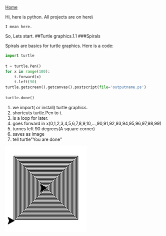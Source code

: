 [Home](../index.md)

Hi, here is python.
All projects are on here\

    I mean here.
    
So, Lets start.
##Turtle graphics.1.1
###Spirals

Spirals are basics for turtle graphics.
Here is a code:

```python
import turtle

t = turtle.Pen()
for x in range(100):
    t.forward(x)
    t.left(90)
turtle.getscreen().getcanvas().postscript(file='outputname.ps')

turtle.done()
```

1. we import( or install) turtle graphics. 
2. shortcuts turtle.Pen to t. 
3. is a loop for later. 
4. goes forward in x(0,1,2,3,4,5,6,7,8,9,10,...,90,91,92,93,94,95,96,97,98,99)
5. turnes left 90 degrees(A square corner)
6. saves as image
7. tell turtle"You are done"

![](images/spiral.jpg)

